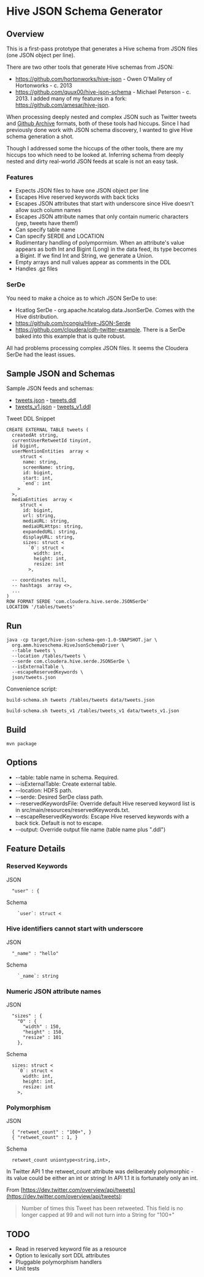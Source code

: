 Hive JSON Schema Generator
=============================

## Overview

This is a first-pass prototype that generates a Hive schema from JSON files (one JSON object per line).

There are two other tools that generate Hive schemas from JSON:

* https://github.com/hortonworks/hive-json - Owen O'Malley of Hortonworks - c. 2013
* https://github.com/quux00/hive-json-schema - Michael Peterson - c. 2013. I added many of my features in a fork:
https://github.com/amesar/hive-json.

When processing deeply nested and complex JSON such as Twitter tweets and [Github Archive](https://www.githubarchive.org/) formats, both of these tools had hiccups. Since I had previously done work with JSON schema discovery, I wanted to give Hive schema generation a shot. 

Though I addressed some the hiccups of the other tools, there are my hiccups too which need to be looked at. Inferring schema from deeply nested and dirty real-world JSON feeds at scale is not an easy task.

### Features

* Expects JSON files to have one JSON object per line
* Escapes Hive reserved keywords with back ticks
* Escapes JSON attributes that start with underscore since Hive doesn't allow such column names 
* Escapes JSON attribute names that only contain numeric characters (yep, tweets have them!)
* Can specify table name
* Can specify SERDE and LOCATION
* Rudimentary handling of polympormism. When an attribute's value appears as both Int and Bigint (Long) in the data feed, its type becomes a Bigint. If we find Int and String, we generate a Union.
* Empty arrays and null values appear as comments in the DDL
* Handles .gz files

### SerDe 
You need to make a choice as to which JSON SerDe to use:

  * Hcatlog SerDe - org.apache.hcatalog.data.JsonSerDe. Comes with the Hive distribution.
  * https://github.com/rcongiu/Hive-JSON-Serde 
  * https://github.com/cloudera/cdh-twitter-example. There is a SerDe baked into this example that is quite robust.

All had problems processing complex JSON files. It seems the Cloudera SerDe had the least issues.

## Sample JSON and Schemas

Sample JSON feeds and schemas:

* [tweets.json](json/tweets.json) - [tweets.ddl](schemas/tweets.ddl)
* [tweets_v1.json](json/tweets_v1.json) - [tweets_v1.ddl](schemas/tweets_v1.ddl)

Tweet DDL Snippet
```
CREATE EXTERNAL TABLE tweets (
  createdAt string,
  currentUserRetweetId tinyint,
  id bigint,
  userMentionEntities  array <
     struct <
      name: string,
      screenName: string,
      id: bigint,
      start: int,
      `end`: int
    >
  >,
  mediaEntities  array <
     struct <
      id: bigint,
      url: string,
      mediaURL: string,
      mediaURLHttps: string,
      expandedURL: string,
      displayURL: string,
      sizes: struct <
        `0`: struct <
          width: int,
          height: int,
          resize: int
        >,

  -- coordinates null,
  -- hashtags  array <>,
  ...
)
ROW FORMAT SERDE 'com.cloudera.hive.serde.JSONSerDe'
LOCATION '/tables/tweets'
```

## Run
```
java -cp target/hive-json-schema-gen-1.0-SNAPSHOT.jar \
  org.amm.hiveschema.HiveJsonSchemaDriver \
  --table tweets \
  --location /tables/tweets \
  --serde com.cloudera.hive.serde.JSONSerDe \
  --isExternalTable \
  --escapeReservedKeywords \
  json/tweets.json
```

Convenience script:
```
build-schema.sh tweets /tables/tweets data/tweets.json

build-schema.sh tweets_v1 /tables/tweets_v1 data/tweets_v1.json
```

## Build 

```
mvn package
```

## Options 

* --table:  table name in schema. Required.
* --isExternalTable: Create external table.
* --location: HDFS path.
* --serde: Desired SerDe class path.
* --reservedKeywordsFile: Override default Hive reserved keyword list is in src/main/resources/reservedKeywords.txt.
* --escapeReservedKeywords: Escape Hive reserved keywords with a back tick. Default is not to escape.
* --output: Override output file name (table name plus ".ddl")


## Feature Details


### Reserved Keywords
JSON
```
  "user" : {
```

Schema
```
    `user`: struct <
```

### Hive identifiers cannot start with underscore
JSON
```
  "_name" : "hello"
```

Schema
```
    `_name`: string
```


### Numeric JSON attribute names

JSON
```
  "sizes" : {
    "0" : {
      "width" : 150,
      "height" : 150,
      "resize" : 101
    },
```

Schema
```
  sizes: struct <
    `0`: struct <
      width: int,
      height: int,
      resize: int
    >,
```

### Polymorphism
JSON
```
  { "retweet_count" : "100+", }
  { "retweet_count" : 1, }

```

Schema
```
  retweet_count uniontype<string,int>,
```

In Twitter API 1 the retweet_count attribute was deliberately polymorphic - its value could be either an int or string! In API 1.1 it is fortunately only an int. 

From [https://dev.twitter.com/overview/api/tweets](https://dev.twitter.com/overview/api/tweets): 
> Number of times this Tweet has been retweeted. This field is no longer capped at 99 and will not turn into a String for "100+"

## TODO

* Read in reserved keyword file as a resource
* Option to lexically sort DDL attributes
* Pluggable polymorphism handlers
* Unit tests 
